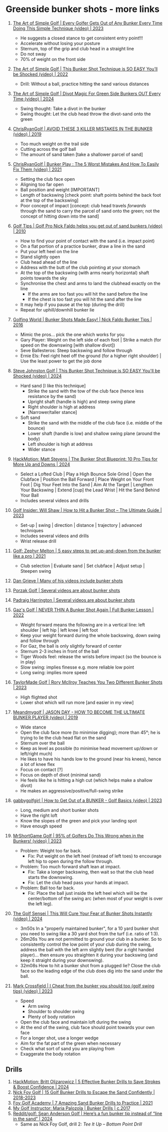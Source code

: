 # Greenside bunker shots - more links


1. [The Art of Simple Golf | Every Golfer Gets Out of Any Bunker Every Time Doing This Simple Technique (video) | 2023](https://www.youtube.com/watch?v=k4AsDHJpzu4)
   - He suggests a closed stance to get consistent entry point!!!
   - Accelerate without losing your posture
   - Sternum, top of the grip and club head in a straight line
   - Do not sway
   - 70% of weight on the front side

1. [The Art of Simple Golf | This Bunker Shot Technique is SO EASY You’ll be Shocked (video) | 2022](https://www.youtube.com/watch?v=S9zJWFUnxVA)
   - Drill: Without a ball, practice hitting the sand various distances

1. [The Art of Simple Golf | Divot Magic For Green Side Bunkers OUT Every Time (video) | 2024](https://www.youtube.com/watch?v=NJiiFZQLQaI)
   - Swing thought: Take a divot in the bunker
   - Swing thought: Let the club head throw the divot-sand onto the green

1. [ChrisRyanGolf | AVOID THESE 3 KILLER MISTAKES IN THE BUNKER (video) | 2019](https://www.youtube.com/watch?v=U_kfhg4mBZM)
   - Too much weight on the trail side
   - Cutting across the golf ball
   - The amount of sand taken [take a shallower parcel of sand]

1. [ChrisRyanGolf | Bunker Play : The 5 Worst Mistakes And How To Easily Fix Them (video) | 2021](https://www.youtube.com/watch?v=VDZapXxnnlo)
   - Setting the club face open
   - Aligning too far open
   - Ball position and weight [IMPORTANT]
   - Length of backswing [check point: shaft points behind the back foot at the top of the backswing]
   - Poor concept of impact [concept: club head travels *forwards* through the sand to carry the parcel
     of sand onto the green; not the concept of hitting down into the sand]

1. [Golf Tips | Golf Pro Nick Faldo helps you get out of sand bunkers (video) | 2010](https://www.youtube.com/watch?v=fiFDnHmCG2Y)
   - How to find your point of contact with the sand (i.e. impact point)
   - On a flat portion of a practice bunker, draw a line in the sand
   - Put your left heel on the line
   - Stand slightly open
   - Club head ahead of the line
   - Address with the butt of the club pointing at your stomach
   - At the top of the backswing (with arms nearly horizontal) shaft points towards the sky
   - Synchronise the chest and arms to land the clubhead exactly on the line
     * If the arms are too fast you will hit the sand before the line
     * If the chest is too fast you will hit the sand after the line
   - It may help if you pause at the top (during the drill)
   - Repeat for uphill/downhill bunker lie

1. [Golfing World | Bunker Shots Made Easy! | Nick Faldo Bunker Tips | 2016](https://www.youtube.com/watch?v=u54LaR2lpeY)
   - Mimic the pros... pick the one which works for you
   - Gary Player: Weight on the left side of each foot | Strike a match (for speed on the downswing [with shallow divot])
   - Seve Ballesteros: Steep backswing and follow through
   - Ernie Els: Feel right heel off the ground (for a higher right shoulder) | Use the least power to get the job done

1. [Steve Johnston Golf | This Bunker Shot Technique is SO EASY You'll be Shocked (video) | 2024](https://www.youtube.com/watch?v=Vw7kMe9Cu3Y)
   - Hard sand [I like this technique]
     * Strike the sand with the tow of the club face (hence less resistance by the sand)
     * Upright shaft (handle is high) and steep swing plane
     * Right shoulder is high at address
     * [Narrower/taller stance]
   - Soft sand
     * Strike the sand with the middle of the club face (i.e. middle of the bounce)
     * Lower shaft (handle is low) and shallow swing plane (around the body)
     * Left shoulder is high at address
     * Wider stance

1. [HackMotion: Matt Stevens | The Bunker Shot Blueprint: 10 Pro Tips for More Up and Downs | 2024](https://hackmotion.com/tips-for-bunker-shots/)
   - Select a Lofted Club | Play a High Bounce Sole Grind | Open the Clubface |
     Position the Ball Forward | Place Weight on Your Front Foot |
     Dig Your Feet Into the Sand | Aim At the Target | Lengthen Your Backswing |
     Extend [cup] the Lead Wrist | Hit the Sand Behind Your Ball
   - Includes several videos and drills

1. [Golf Insider: Will Shaw | How to Hit a Bunker Shot – The Ultimate Guide | 2023](https://golfinsideruk.com/how-to-hit-bunker-shot/)
   - Set-up | swing | direction | distance | trajectory | advanced techniques
   - Includes several videos and drills
   - Wrist release drill

1. [Golf: Zephyr Melton | 5 easy steps to get up-and-down from the bunker like a pro | 2021](https://golf.com/instruction/bunker-shots/how-to-hit-bunker-shot-five-tips/)
   - Club selection | Evaluate sand | Set clubface | Adjust setup | Steepen swing

1. [Dan Grieve | Many of his videos include bunker shots](people/Links_DanGrieve.md)
1. [Porzak Golf | Several videos are about bunker shots](people/Links_PorzakGolf.md)
1. [Padraig Harrington | Several videos are about bunker shots](people/Links_PadraigHarrington.md)

1. [Gaz's Golf | NEVER THIN A Bunker Shot Again | Full Bunker Lesson | 2022](https://www.youtube.com/watch?v=dz_ImzjwgQk)
   - Weight forward means the following are in a vertical line: left shoulder | left hip | left knee | left foot
   - Keep your weight forward during the whole backswing, down swing and follow through
   - For Gaz, the ball is only slightly forward of center
   - Sternum 2-3 inches in front of the ball
   - Tiger Woods feel: release the wrists before impact (so the bounce is in play)
   - Slow swing: implies finesse e.g. more reliable low point
   - Long swing: implies more speed

1. [TaylorMade Golf | Rory McIlroy Teaches You Two Different Bunker Shots | 2023](https://www.youtube.com/watch?v=Vb2UCnI2G8U)
   - High flighted shot
   - Lower shot which will run more [and easier in my view]

1. [Meandmygolf | JASON DAY - HOW TO BECOME THE ULTIMATE BUNKER PLAYER (video) | 2019](https://www.youtube.com/watch?v=Om7e1l0rDUA&t=4m18s)
   - Wide stance
   - Open the club face more (to minimise digging); more than 45°; he is trying to lie the club head flat on the sand
   - Sternum over the ball
   - Keep as level as possible (to minimise head movement up/down or left/right much)
   - He likes to have his hands low to the ground (near his knees), hence a lot of knee flex
   - Focus on contact [?]
   - Focus on depth of divot (minimal sand)
   - He feels like he is hitting a high cut (which helps make a shallow divot)
   - He makes an aggressive/positive/full-swing strike

1. [gabbygolfgirl | How to Get Out of a BUNKER - Golf Basics (video) | 2023](https://www.youtube.com/watch?v=Bzd_NS8l2bA)
   - Long, medium and short bunker shots
   - Have the right loft
   - Know the slopes of the green and pick your landing spot
   - Have enough speed

1. [MrShortGame Golf | 95% of Golfers Do This Wrong when in the Bunkers! (video) | 2023](https://www.youtube.com/watch?v=ivle23paCQk)
   - Problem: Weight too far back.
     * Fix: Put weight on the left heel (instead of left toes) to encourage left hip to open during the follow through.
   - Problem: Too much forward shaft lean at impact.
     * Fix: Take a longer backswing, then wait so that the club head starts the downswing.
     * Fix: Let the club head pass your hands at impact.
   - Problem: Ball too far back.
     * Fix: Place the ball just inside the left heel which will be the center/bottom of the swing arc (when most of your weight is over the left leg).

1. [The Golf Sensei | This Will Cure Your Fear of Bunker Shots Instantly (video) | 2024](https://www.youtube.com/watch?v=e_n5JsNeokA)
   - 3m50s In a "properly maintained bunker", for a 10 yard bunker shot you need to swing like a 30 yard shot from the turf (i.e. ratio of 1:3).
   - 26m26s You are not permitted to ground your club in a bunker. So to consistently control the low point of your club during the swing,
     address the ball with the left arm slightly bent (for a right handed player)... then ensure you straighten it during your backswing
     (and keep it straight during your downswing).
   - 32m08s How to hit a bunker shot from a plugged lie? Close the club face so the leading edge of the club does dig into the sand under the ball.

1. [Mark Crossfield | I Cheat from the bunker you should too (golf swing tips) (video) | 2023](https://www.youtube.com/watch?v=mN7AH1bJ0WM)
   - Speed
     * Arm swing
     * Shoulder to shoulder swing
     * Plenty of body rotation
   - Open the club face and maintain loft during the swing
   - At the end of the swing, club face should point towards your own face
   - For a longer shot, use a longer wedge
   - Aim for the fat part of the green when necessary
   - Check what sort of sand you are playing from
   - Exaggerate the body rotation


## Drills

1. [HackMotion: Britt Olizarowicz | 5 Effective Bunker Drills to Save Strokes & Boost Confidence | 2024](https://hackmotion.com/golf-bunker-shot-drills/)
1. [Nick Foy Golf | 15 Golf Bunker Drills to Escape the Sand Confidently | 2018-2023](https://nickfoygolf.com/golf-bunker-drills/)
1. [Foy Golf Academy | 7 Amazing Sand Bunker Drills to Practice | 2021](https://foygolfacademy.com/sand-bunker-practice-drills/)
1. [My Golf Instructor: Maria Palozola | Bunker Drills | c.2017](https://www.mygolfinstructor.com/instruction/bunkers/drills/)
1. [Reddit/golf: Sean Anderson Golf | Here’s a fun bunker tip instead of “line in the sand” | 2024](https://www.reddit.com/r/golf/comments/1dqld32/heres_a_fun_bunker_tip_instead_of_line_in_the_sand/?rdt=35613)
   - Same as Nick Foy Golf, drill 2: *Tee It Up – Bottom Point Drill*


